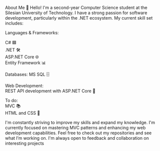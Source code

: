 About Me 👋 Hello! I'm a second-year Computer Science student at the Silesian University of Technology. I have a strong passion for software development, particularly within the .NET ecosystem. My current skill set includes:

Languages & Frameworks:

C# 🟦   
.NET 🛠️  
ASP.NET Core 🌐  
Entity Framework 📊  

Databases:
MS SQL 🗄️   

Web Development:  
REST API development with ASP.NET Core 🔗  

To do:  
MVC 📚  
HTML and CSS 🎨  

I'm constantly striving to improve my skills and expand my knowledge. I'm currently focused on mastering MVC patterns and enhancing my web development capabilities. Feel free to check out my repositories and see what I’m working on. I'm always open to feedback and collaboration on interesting projects
